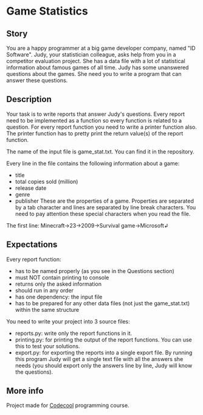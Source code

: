 # Game Statistics

## Story

You are a happy programmer at a big game developer company, named "ID Software". Judy, your statistician colleague, asks help from you in a competitor evaluation project. She has a data file with a lot of statistical information about famous games of all time. Judy has some unanswered questions about the games. She need you to write a program that can answer these questions.

## Description

Your task is to write reports that answer Judy's questions. Every report need to be implemented as a function so every function is related to a question. For every report function you need to write a printer function also. The printer function has to pretty print the return value(s) of the report function.

The name of the input file is game_stat.txt. You can find it in the repository.

Every line in the file contains the following information about a game:

- title
- total copies sold (million)
- release date
- genre
- publisher
These are the properties of a game. Properties are separated by a tab character and lines are separated by line break characters. You need to pay attention these special characters when you read the file.

The first line:
Minecraft->23->2009->Survival game->Microsoft↲

## Expectations

Every report function:

- has to be named properly (as you see in the Questions section)
- must NOT contain printing to console
- returns only the asked information
- should run in any order
- has one dependency: the input file
- has to be prepared for any other data files (not just the game_stat.txt) within the same structure

You need to write your project into 3 source files:

- reports.py: write only the report functions in it.
- printing.py: for printing the output of the report functions. You can use this to test your solutions.
- export.py: for exporting the reports into a single export file. By running this program Judy will get a single text file with all the answers she needs (you should export only the answers line by line, Judy will know the questions).

## More info

Project made for [Codecool](https://codecool.com/) programming course.
